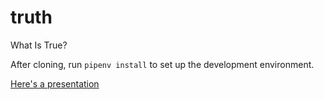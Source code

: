 # truth
What Is True?

After cloning, run `pipenv install` to set up the development environment.

[Here's a presentation](https://docs.google.com/presentation/d/1BjhQI5BXBb6XKsgJn1bEERvytqgFfOy62HuE2g43NSE/edit?usp=sharing "Simple Truth")
